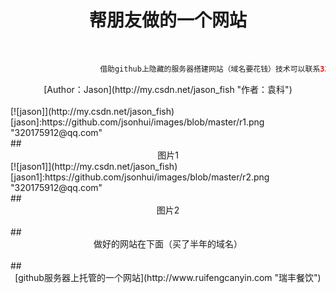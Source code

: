 # <div class="text" align=center background="#005430">帮朋友做的一个网站</div><br>
```java
                    借助github上隐藏的服务器搭建网站（域名要花钱）技术可以联系320175912@qq.com
```
<div align=center>[Author：Jason](http://my.csdn.net/jason_fish "作者：袁科")</div>
</br>
[![jason]](http://my.csdn.net/jason_fish)[jason]:https://github.com/jsonhui/images/blob/master/r1.png "320175912@qq.com"
</br>
## <div class="text" align=center>图片1</div>
[![jason1]](http://my.csdn.net/jason_fish)[jason1]:https://github.com/jsonhui/images/blob/master/r2.png "320175912@qq.com"
</br>
## <div class="text" align=center>图片2</div><br>
## <div class="text" align=center>做好的网站在下面（买了半年的域名）</div><br>
## <div align=center>[github服务器上托管的一个网站](http://www.ruifengcanyin.com "瑞丰餐饮")</div><br>
